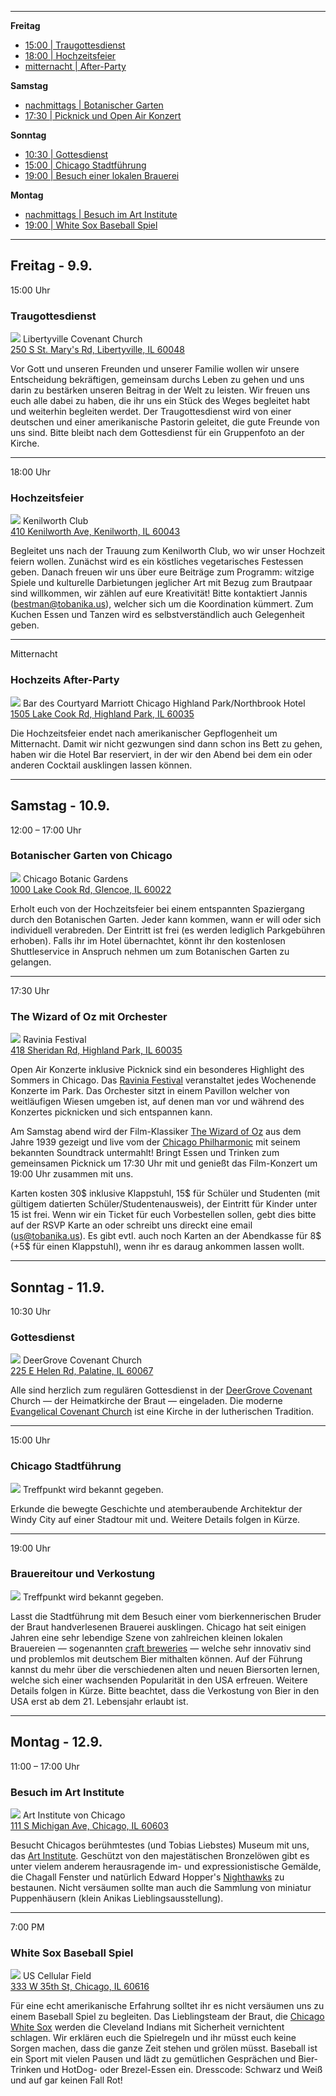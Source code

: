 
-------------------------------------------------------------------------------

**Freitag**

- [15:00 | Traugottesdienst](#ceremony)
- [18:00 | Hochzeitsfeier](#reception)
- [mitternacht | After-Party](#after-party)

**Samstag**

- [nachmittags | Botanischer Garten](#botanic)
- [17:30 | Picknick und Open Air Konzert](#ravinia)

**Sonntag**

- [10:30 | Gottesdienst](#church)
- [15:00 | Chicago Stadtführung](#citytour)
- [19:00 | Besuch einer lokalen Brauerei](#brewery)

**Montag**

- [nachmittags | Besuch im Art Institute](#art)
- [19:00 | White Sox Baseball Spiel](#baseball)

-------------------------------------------------------------------------------

## Freitag - 9.9.

<span id="ceremony">15:00 Uhr</span>
### Traugottesdienst
![](church.jpg)
Libertyville Covenant Church <br>
[250 S St. Mary's Rd, Libertyville, IL 60048](https://www.google.com/maps/place/Libertyville+Covenant+Church)

Vor Gott und unseren Freunden und unserer Familie wollen wir unsere Entscheidung bekräftigen, gemeinsam durchs Leben zu gehen und uns darin zu bestärken unseren Beitrag in der Welt zu leisten. Wir freuen uns euch alle dabei zu haben, die ihr uns ein Stück des Weges begleitet habt und weiterhin begleiten werdet. Der Traugottesdienst wird von einer deutschen und einer amerikanische Pastorin geleitet, die gute Freunde von uns sind. Bitte bleibt nach dem Gottesdienst für ein Gruppenfoto an der Kirche.

-------------------------------------------------------------------------------

<span id="reception">18:00 Uhr</span>
### Hochzeitsfeier
![](kenilworth.jpg)
Kenilworth Club <br>
[410 Kenilworth Ave, Kenilworth, IL 60043](https://www.google.com/maps/place/The+Kenilworth+Club)

Begleitet uns nach der Trauung zum Kenilworth Club, wo wir unser Hochzeit feiern wollen. Zunächst wird es ein köstliches vegetarisches Festessen geben. Danach freuen wir uns über eure Beiträge zum Programm: witzige Spiele und kulturelle Darbietungen jeglicher Art mit Bezug zum Brautpaar sind willkommen, wir zählen auf eure Kreativität! Bitte kontaktiert Jannis ([bestman@tobanika.us](mailto:bestman@tobanika.us)), welcher sich um die Koordination kümmert. Zum Kuchen Essen und Tanzen wird es selbstverständlich auch Gelegenheit geben.

-------------------------------------------------------------------------------

<span id="after-party">Mitternacht</span>
### Hochzeits After-Party
![](hotel.jpg)
Bar des Courtyard Marriott Chicago Highland Park/Northbrook Hotel <br>
[1505 Lake Cook Rd, Highland Park, IL 60035](https://www.google.com/maps/place/Courtyard+Chicago+Highland+Park%2FNorthbrook)

Die Hochzeitsfeier endet nach amerikanischer Gepflogenheit um Mitternacht. Damit wir nicht gezwungen sind dann schon ins Bett zu gehen, haben wir die Hotel Bar reserviert, in der wir den Abend bei dem ein oder anderen Cocktail ausklingen lassen können.

-------------------------------------------------------------------------------

## Samstag - 10.9.

<span id="botanic">12:00 – 17:00  Uhr</span>
### Botanischer Garten von Chicago
![](gardens.jpg)
Chicago Botanic Gardens <br>
[1000 Lake Cook Rd, Glencoe, IL 60022](https://www.google.com/maps/place/Chicago+Botanic+Gardens)

Erholt euch von der Hochzeitsfeier bei einem entspannten Spaziergang durch den Botanischen Garten. Jeder kann kommen, wann er will oder sich individuell verabreden. Der Eintritt ist frei (es werden lediglich Parkgebühren erhoben). Falls ihr im Hotel übernachtet, könnt ihr den kostenlosen Shuttleservice in Anspruch nehmen um zum Botanischen Garten zu gelangen.

-------------------------------------------------------------------------------

<span id="ravinia">17:30 Uhr</span>
### The Wizard of Oz mit Orchester
![](ravinia.jpg)
Ravinia Festival <br>
[418 Sheridan Rd, Highland Park, IL 60035](https://www.google.com/maps/place/Ravinia+Festival)

Open Air Konzerte inklusive Picknick sind ein besonderes Highlight des Sommers in Chicago. Das [Ravinia Festival](https://www.ravinia.org) veranstaltet jedes Wochenende Konzerte im Park. Das Orchester sitzt in einem Pavillon welcher von weitläufigen Wiesen umgeben ist, auf denen man vor und während des Konzertes picknicken und sich entspannen kann.

Am Samstag abend wird der Film-Klassiker [The Wizard of Oz](https://en.wikipedia.org/wiki/The_Wizard_of_Oz_(1939_film)) aus dem Jahre 1939 gezeigt und live vom der [Chicago Philharmonic](http://www.chicagophilharmonic.org) mit seinem bekannten Soundtrack untermahlt! Bringt Essen und Trinken zum gemeinsamen Picknick um 17:30 Uhr mit und genießt das Film-Konzert um 19:00 Uhr zusammen mit uns.

Karten kosten 30$ inklusive Klappstuhl, 15$ für Schüler und Studenten (mit gültigem datierten Schüler/Studentenausweis), der Eintritt für Kinder unter 15 ist frei. Wenn wir ein Ticket für euch Vorbestellen sollen, gebt dies bitte auf der RSVP Karte an oder schreibt uns direckt eine email ([us@tobanika.us](mailto:us@tobanika.us)). Es gibt evtl. auch noch Karten an der Abendkasse für 8$ (+5$ für einen Klappstuhl), wenn ihr es daraug ankommen lassen wollt.

-------------------------------------------------------------------------------

## Sonntag - 11.9.

<span id="church">10:30 Uhr</span>
### Gottesdienst
![](deergrove.jpg)
DeerGrove Covenant Church <br>
[225 E Helen Rd, Palatine, IL 60067](https://www.google.com/maps/place/Deer+Grove+Covenant+Church)

Alle sind herzlich zum regulären Gottesdienst in der [DeerGrove Covenant](http://deergrove.org) Church — der Heimatkirche der Braut — eingeladen. Die moderne [Evangelical Covenant Church](http://www.covchurch.org/) ist eine Kirche in der lutherischen Tradition.

-------------------------------------------------------------------------------

<span id="citytour">15:00 Uhr</span>
### Chicago Stadtführung
![](chicago.jpg)
Treffpunkt wird bekannt gegeben.

Erkunde die bewegte Geschichte und atemberaubende Architektur der Windy City auf einer Stadtour mit und. Weitere Details folgen in Kürze.

-------------------------------------------------------------------------------

<span id="brewery">19:00 Uhr</span>
### Brauereitour und Verkostung
![](brewery.jpg)
Treffpunkt wird bekannt gegeben.

Lasst die Stadtführung mit dem Besuch einer vom bierkennerischen Bruder der Braut handverlesenen Brauerei ausklingen. Chicago hat seit einigen Jahren eine sehr lebendige Szene von zahlreichen kleinen lokalen Brauereien — sogenannten [craft breweries](http://www.timeout.com/chicago/bars/chicagos-craft-beer-scene) — welche sehr innovativ sind und problemlos mit deutschem Bier mithalten können. Auf der Führung kannst du mehr über die verschiedenen alten und neuen Biersorten lernen, welche sich einer wachsenden Popularität in den USA erfreuen. Weitere Details folgen in Kürze. Bitte beachtet, dass die Verkostung von Bier in den USA erst ab dem 21. Lebensjahr erlaubt ist.

-------------------------------------------------------------------------------

## Montag - 12.9.

<span id="art">11:00 – 17:00  Uhr</span>
### Besuch im Art Institute
![](artinstitute.jpg)
Art Institute von Chicago <br>
[111 S Michigan Ave, Chicago, IL 60603](https://www.google.com/maps/place/The+Art+Institute+of+Chicago)

Besucht Chicagos berühmtestes (und Tobias Liebstes) Museum mit uns, das [Art Institute](http://www.artic.edu). Geschützt von den majestätischen Bronzelöwen gibt es unter vielem anderem herausragende im- und expressionistische Gemälde, die Chagall Fenster und natürlich Edward Hopper's [Nighthawks](http://wikiwand.com/en/Nighthawks) zu bestaunen. Nicht versäumen sollte man auch die Sammlung von miniatur Puppenhäusern (klein Anikas Lieblingsausstellung).

-------------------------------------------------------------------------------

<span id="baseball">7:00 PM</span>
### White Sox Baseball Spiel
![](baseballfield.jpg)
US Cellular Field <br>
[333 W 35th St, Chicago, IL 60616](https://www.google.com/maps/place/U.S.+Cellular+Field)

Für eine echt amerikanische Erfahrung solltet ihr es nicht versäumen uns zu einem Baseball Spiel zu begleiten. Das Lieblingsteam der Braut, die [Chicago White Sox](http://chicago.whitesox.mlb.com) werden die Cleveland Indians mit Sicherheit vernichtent schlagen. Wir erklären euch die Spielregeln und ihr müsst euch keine Sorgen machen, dass die ganze Zeit stehen und grölen müsst. Baseball ist ein Sport mit vielen Pausen und lädt zu gemütlichen Gesprächen und Bier-Trinken und HotDog- oder Brezel-Essen ein. Dresscode: Schwarz und Weiß und auf gar keinen Fall Rot!
